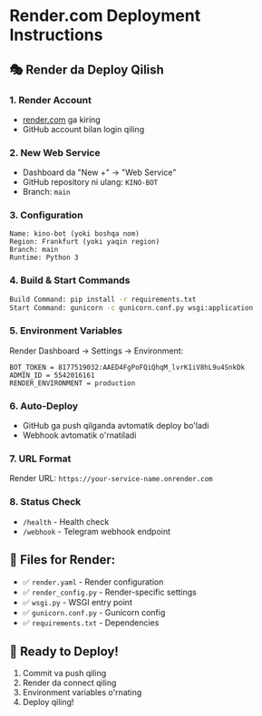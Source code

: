 # Render.com Deployment Instructions

## 🎭 Render da Deploy Qilish

### 1. **Render Account**
- [render.com](https://render.com) ga kiring
- GitHub account bilan login qiling

### 2. **New Web Service**
- Dashboard da "New +" → "Web Service"
- GitHub repository ni ulang: `KINO-BOT`
- Branch: `main`

### 3. **Configuration**
```
Name: kino-bot (yoki boshqa nom)
Region: Frankfurt (yoki yaqin region)
Branch: main
Runtime: Python 3
```

### 4. **Build & Start Commands**
```bash
Build Command: pip install -r requirements.txt
Start Command: gunicorn -c gunicorn.conf.py wsgi:application
```

### 5. **Environment Variables**
Render Dashboard → Settings → Environment:
```
BOT_TOKEN = 8177519032:AAED4FgPoFQiQhqM_lvrK1iV8hL9u4SnkDk
ADMIN_ID = 5542016161
RENDER_ENVIRONMENT = production
```

### 6. **Auto-Deploy**
- GitHub ga push qilganda avtomatik deploy bo'ladi
- Webhook avtomatik o'rnatiladi

### 7. **URL Format**
Render URL: `https://your-service-name.onrender.com`

### 8. **Status Check**
- `/health` - Health check
- `/webhook` - Telegram webhook endpoint

## 🔧 **Files for Render:**
- ✅ `render.yaml` - Render configuration
- ✅ `render_config.py` - Render-specific settings
- ✅ `wsgi.py` - WSGI entry point
- ✅ `gunicorn.conf.py` - Gunicorn config
- ✅ `requirements.txt` - Dependencies

## 🚀 **Ready to Deploy!**
1. Commit va push qiling
2. Render da connect qiling
3. Environment variables o'rnating
4. Deploy qiling!
